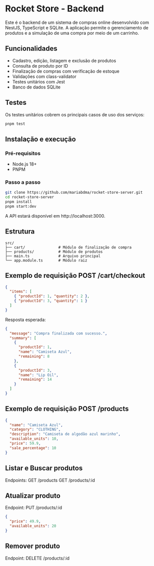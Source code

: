 # Rocket Store - Backend

Este é o backend de um sistema de compras online desenvolvido com NestJS, TypeScript e SQLite. A aplicação permite o gerenciamento de produtos e a simulação de uma compra por meio de um carrinho.

## Funcionalidades

- Cadastro, edição, listagem e exclusão de produtos
- Consulta de produto por ID
- Finalização de compras com verificação de estoque
- Validações com class-validator
- Testes unitários com Jest
- Banco de dados SQLite

## Testes

Os testes unitários cobrem os principais casos de uso dos serviços:

```bash
pnpm test
```

## Instalação e execução

### Pré-requisitos

- Node.js 18+
- PNPM

### Passo a passo

```bash
git clone https://github.com/mariabdma/rocket-store-server.git
cd rocket-store-server
pnpm install
pnpm start:dev
```

A API estará disponível em http://localhost:3000.

## Estrutura

```
src/
├── cart/               # Módulo de finalização de compra
├── products/           # Módulo de produtos
├── main.ts             # Arquivo principal
└── app.module.ts       # Módulo raiz
```

## Exemplo de requisição POST /cart/checkout

```json
{
  "items": [
    { "productId": 1, "quantity": 2 },
    { "productId": 3, "quantity": 1 }
  ]
}
```

Resposta esperada:

```json
{
  "message": "Compra finalizada com sucesso.",
  "summary": [
    {
      "productId": 1,
      "name": "Camiseta Azul",
      "remaining": 8
    },
    {
      "productId": 3,
      "name": "Lip Oil",
      "remaining": 14
    }
  ]
}
```

## Exemplo de requisição POST /products

```json
{
  "name": "Camiseta Azul",
  "category": "CLOTHING",
  "description": "Camiseta de algodão azul marinho",
  "available_units": 10,
  "price": 59.9,
  "sale_percentage": 10
}
```

## Listar e Buscar produtos

Endpoints:
GET /products
GET /products/:id

## Atualizar produto

Endpoint:
PUT /products/:id

```json
{
  "price": 49.9,
  "available_units": 20
}
```

## Remover produto

Endpoint: DELETE /products/:id
